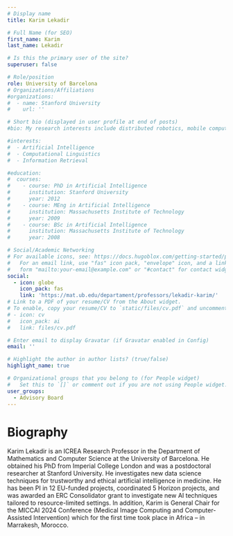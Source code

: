 ```yaml
---
# Display name
title: Karim Lekadir

# Full Name (for SEO)
first_name: Karim
last_name: Lekadir

# Is this the primary user of the site?
superuser: false

# Role/position
role: University of Barcelona
# Organizations/Affiliations
#organizations:
#  - name: Stanford University
#    url: ''

# Short bio (displayed in user profile at end of posts)
#bio: My research interests include distributed robotics, mobile computing and programmable matter.

#interests:
#  - Artificial Intelligence
#  - Computational Linguistics
#  - Information Retrieval

#education:
#  courses:
#    - course: PhD in Artificial Intelligence
#      institution: Stanford University
#      year: 2012
#    - course: MEng in Artificial Intelligence
#      institution: Massachusetts Institute of Technology
#      year: 2009
#    - course: BSc in Artificial Intelligence
#      institution: Massachusetts Institute of Technology
#      year: 2008

# Social/Academic Networking
# For available icons, see: https://docs.hugoblox.com/getting-started/page-builder/#icons
#   For an email link, use "fas" icon pack, "envelope" icon, and a link in the
#   form "mailto:your-email@example.com" or "#contact" for contact widget.
social:
  - icon: globe
    icon_pack: fas
    link: 'https://mat.ub.edu/departament/professors/lekadir-karim/'
# Link to a PDF of your resume/CV from the About widget.
# To enable, copy your resume/CV to `static/files/cv.pdf` and uncomment the lines below.
# - icon: cv
#   icon_pack: ai
#   link: files/cv.pdf

# Enter email to display Gravatar (if Gravatar enabled in Config)
email: ''

# Highlight the author in author lists? (true/false)
highlight_name: true

# Organizational groups that you belong to (for People widget)
#   Set this to `[]` or comment out if you are not using People widget.
user_groups:
  - Advisory Board
---
```

# Biography
Karim Lekadir is an ICREA Research Professor in the Department of Mathematics and Computer Science at the University of Barcelona. He obtained his PhD from Imperial College London and was a postdoctoral researcher at Stanford University. He investigates new data science techniques for trustworthy and ethical artificial intelligence in medicine. He has been PI in 12 EU-funded projects, coordinated 5 Horizon projects, and was awarded an ERC Consolidator grant to investigate new AI techniques tailored to resource-limited settings. In addition, Karim is General Chair for the MICCAI 2024 Conference (Medical Image Computing and Computer-Assisted Intervention) which for the first time took place in Africa – in Marrakesh, Morocco. 


